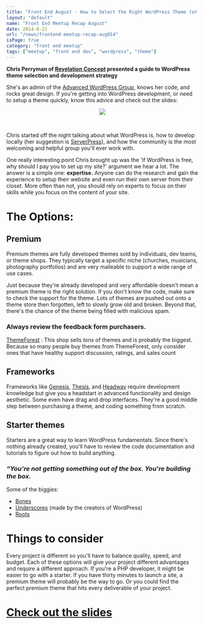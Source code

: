 ```yaml
---
title: "Front End August - How to Select the Right WordPress Theme (or start building your own)"
layout: "default"
name: "Front End Meetup Recap August"
date: 2014-8-21
url: "/news/frontend-meetup-recap-aug014"
isPage: true
category: "front end meetup"
tags: ["meetup", "front end dev", "wordpress", "theme"]
---
```


__Chris Perryman of [Revelation Concept](http://revelationconcept.com) presented a guide to WordPress theme selection and development strategy__

She's an admin of the [Advanced WordPress Group](https://www.facebook.com/groups/advancedwp/), knows her code, and rocks great design. If you're getting into WordPress development, or need to setup a theme quickly, know this advice and check out the slides:

<div style="text-align:center">
  <img src="/img/frontend-meetup-8-20.jpg">
</div>

&nbsp;

Chris started off the night talking about what WordPress is, how to develop locally (her suggestion is [ServerPress](http://serverpress.com/)), and how the community is the most welcoming and helpful group you'll ever work with.

One really interesting point Chris brought up was the 'if WordPress is free, why should I pay you to set up my site?' argument we hear a lot. The answer is a simple one: __expertise.__ Anyone can do the research and gain the experience to setup their website and even run their own server from their closet. More often than not, you should rely on experts to focus on their skills while you focus on the content of your site.

# The Options:

## Premium

Premium themes are fully developed themes sold by individuals, dev teams, or theme shops. They typically target a specific niche (churches, musicians, photography portfolios) and are very malleable to support a wide range of use cases. 

Just because they're already developed and very affordable doesn't mean a premium theme is the right solution. If you don't know the code, make sure to check the support for the theme. Lots of themes are pushed out onto a theme store then forgotten, left to slowly grow old and broken. Beyond that, there's the chance of the theme being filled with malicious spam. 

### Always review the feedback form purchasers.

[ThemeForest](http://themeforest.net) : This shop sells _tons_ of themes and is probably the biggest. Because so many people buy themes from ThemeForest, only consider ones that have healthy support discussion, ratings, and sales count

## Frameworks

Frameworks like [Genesis](http://my.studiopress.com/themes/genesis/), [Thesis](http://diythemes.com/), and [Headway](http://headwaythemes.com/) require development knowledge but give you a headstart in advanced functionality and design aesthetic. Some even have drag and drop interfaces. They're a good middle step between purchasing a theme, and coding something from scratch.

## Starter themes

Starters are a great way to learn WordPress fundamentals. Since there's nothing already created, you'll have to review the code documentation and tutorials to figure out how to build anything.
### _&ldquo;You're not getting something out of the box. You're building the box._
Some of the biggies: 
- [Bones](http://themble.com/bones/)
- [Underscores](http://underscores.me/) (made by the creators of WordPress)
- [Roots](http://roots.io/)

# Things to consider

Every project is different so you'll have to balance quality, speed, and budget. Each of these options will give your project different advantages and require a different approach. 
If you're a PHP developer, it might be easier to go with a starter. If you have thirty minutes to launch a site, a premium theme will probably be the way to go. Or you could find the perfect premium theme that hits every deliverable of your project. 

# [Check out the slides](http://revelationconcept.com/presentations/choosing-right-wordpress-theme)